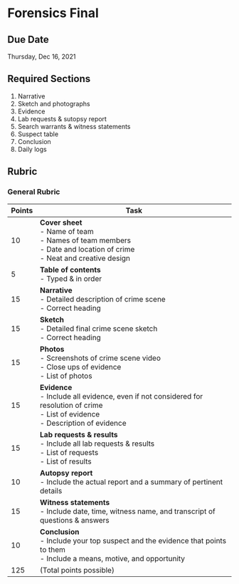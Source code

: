 # Forensics Final
 
## Due Date
Thursday, Dec 16, 2021

## Required Sections
1. Narrative
2. Sketch and photographs
3. Evidence
4. Lab requests & sutopsy report
5. Search warrants & witness statements
6. Suspect table
7. Conclusion
8. Daily logs

## Rubric
### General Rubric
| Points | Task                                                                                                                                            |
| ------ | ----------------------------------------------------------------------------------------------------------------------------------------------- |
| 10     | **Cover sheet** <br> - Name of team <br> - Names of team members <br> - Date and location of crime <br> - Neat and creative design   |
| 5      | **Table of contents** <br> - Typed & in order                                                                                                   |
| 15     | **Narrative** <br> - Detailed description of crime scene <br> - Correct heading                                                                 |
| 15     | **Sketch** <br> - Detailed final crime scene sketch <br> - Correct heading                                                                      |
| 15     | **Photos** <br> - Screenshots of crime scene video <br> - Close ups of evidence <br> - List of photos                                           |
| 15     | **Evidence** <br> - Include all evidence, even if not considered for resolution of crime <br> - List of evidence <br> - Description of evidence |
| 15     | **Lab requests & results** <br> - Include all lab requests & results <br> - List of requests <br> - List of results                             |
| 10     | **Autopsy report** <br> - Include the actual report and a summary of pertinent details                                                          |
| 15     | **Witness statements** <br> - Include date, time, witness name, and transcript of questions & answers                                           |
| 10     | **Conclusion** <br> - Include your top suspect and the evidence that points to them <br> - Include a means, motive, and opportunity             |
| 125    | (Total points possible)                                                                                                                         | 
